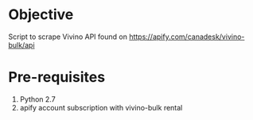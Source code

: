 # Objective

Script to scrape Vivino API found on https://apify.com/canadesk/vivino-bulk/api

# Pre-requisites

1. Python 2.7
2. apify account subscription with vivino-bulk rental